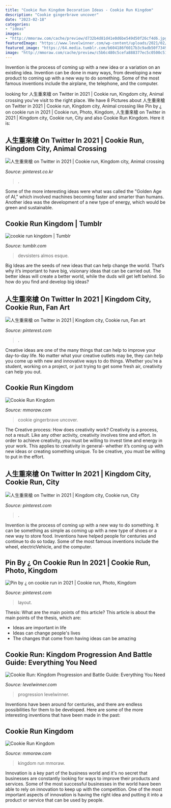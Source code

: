 ```yaml
---
title: "Cookie Run Kingdom Decoration Ideas - Cookie Run Kingdom"
description: "Cookie gingerbrave uncover"
date: "2023-02-18"
categories:
- "ideas"
images:
- "http://mmoraw.com/cache/preview/d732b4d81d41e0d6be549d50f26cf4d6.jpg"
featuredImage: "https://www.levelwinner.com/wp-content/uploads/2021/02/cookie-run-kingdom-revolution-800x450-1.jpg"
featured_image: "https://64.media.tumblr.com/b604186f6017b3c9adb50f73491f54b7/tumblr_pz4h97iENJ1y0mxa3o1_1280.jpg"
image: "http://mmoraw.com/cache/preview/c5b6c480c5cefa888377ec5c0500c51e.jpg"
---
```



Invention is the process of coming up with a new idea or a variation on an existing idea. Invention can be done in many ways, from developing a new product to coming up with a new way to do something. Some of the most famous inventions include the airplane, the telephone, and the computer.

	

		
looking for 人生重來槍 on Twitter in 2021 | Cookie run, Kingdom city, Animal crossing you've visit to the right place. We have 8 Pictures about 人生重來槍 on Twitter in 2021 | Cookie run, Kingdom city, Animal crossing like Pin by ¿ on cookie run in 2021 | Cookie run, Photo, Kingdom, 人生重來槍 on Twitter in 2021 | Kingdom city, Cookie run, City and also Cookie Run Kingdom. Here it is:
		
    
## 人生重來槍 On Twitter In 2021 | Cookie Run, Kingdom City, Animal Crossing

<img loading=lazy src="https://i.pinimg.com/736x/f9/e8/53/f9e853b340b6a400e65443a46e061a38.jpg" onerror="this.onerror=null;this.src='https://tse2.mm.bing.net/th?id=OIP.f89iCV1po3ACNbigIwh9XgHaEK&amp;pid=15.1';" alt="人生重來槍 on Twitter in 2021 | Cookie run, Kingdom city, Animal crossing">

_Source: pinterest.co.kr_

>. 

	

Some of the more interesting ideas were what was called the "Golden Age of AI," which involved machines becoming faster and smarter than humans. Another idea was the development of a new type of energy, which would be green and sustainable.

    
## Cookie Run Kingdom | Tumblr

<img loading=lazy src="https://64.media.tumblr.com/b604186f6017b3c9adb50f73491f54b7/tumblr_pz4h97iENJ1y0mxa3o1_1280.jpg" onerror="this.onerror=null;this.src='https://tse1.mm.bing.net/th?id=OIP.Xo5BsaWSlCeDqP6i-8FpiAHaDt&amp;pid=15.1';" alt="cookie run kingdom | Tumblr">

_Source: tumblr.com_

>devsisters almos esque. 

	

Big Ideas are the seeds of new ideas that can help change the world. That’s why it’s important to have big, visionary ideas that can be carried out. The better ideas will create a better world, while the duds will get left behind. So how do you find and develop big ideas?

    
## 人生重來槍 On Twitter In 2021 | Kingdom City, Cookie Run, Fan Art

<img loading=lazy src="https://i.pinimg.com/736x/9d/05/c7/9d05c77574bcfb45605e6a0a1e2fb28f.jpg" onerror="this.onerror=null;this.src='https://tse3.mm.bing.net/th?id=OIP.8nM6sQxouj1DKtQeu_k8tgHaEK&amp;pid=15.1';" alt="人生重來槍 on Twitter in 2021 | Kingdom city, Cookie run, Fan art">

_Source: pinterest.com_

>. 

	

Creative ideas are one of the many things that can help to improve your day-to-day life. No matter what your creative outlets may be, they can help you come up with new and innovative ways to do things. Whether you're a student, working on a project, or just trying to get some fresh air, creativity can help you out.

    
## Cookie Run Kingdom

<img loading=lazy src="http://mmoraw.com/cache/preview/d732b4d81d41e0d6be549d50f26cf4d6.jpg" onerror="this.onerror=null;this.src='https://tse2.mm.bing.net/th?id=OIP.DwiK6Vwf3HnQXiIPe3FeOwHaEd&amp;pid=15.1';" alt="Cookie Run Kingdom">

_Source: mmoraw.com_

>cookie gingerbrave uncover. 

	

The Creative process: How does creativity work?
Creativity is a process, not a result. Like any other activity, creativity involves time and effort. In order to achieve creativity, you must be willing to invest time and energy in your work. This applies to creativity in general- whether it’s coming up with new ideas or creating something unique. To be creative, you must be willing to put in the effort.

    
## 人生重來槍 On Twitter In 2021 | Kingdom City, Cookie Run, City

<img loading=lazy src="https://i.pinimg.com/originals/25/92/3a/25923a09199ecf5930101197d55acb67.jpg" onerror="this.onerror=null;this.src='https://tse1.mm.bing.net/th?id=OIP.wUoO_LB1zWiqjDsAwyZMGgHaEK&amp;pid=15.1';" alt="人生重來槍 on Twitter in 2021 | Kingdom city, Cookie run, City">

_Source: pinterest.com_

>. 

	

Invention is the process of coming up with a new way to do something. It can be something as simple as coming up with a new type of shoes or a new way to store food. Inventions have helped people for centuries and continue to do so today. Some of the most famous inventions include the wheel, electricVehicle, and the computer.

    
## Pin By ¿ On Cookie Run In 2021 | Cookie Run, Photo, Kingdom

<img loading=lazy src="https://i.pinimg.com/736x/fe/e4/63/fee463823530bba4a80e2fc2bab180f3.jpg" onerror="this.onerror=null;this.src='https://tse2.mm.bing.net/th?id=OIP.fsWR7qysJlC5td0uSgLLaQHaEK&amp;pid=15.1';" alt="Pin by ¿ on cookie run in 2021 | Cookie run, Photo, Kingdom">

_Source: pinterest.com_

>layout. 

	

Thesis: What are the main points of this article?
This article is about the main points of the thesis, which are: 
- Ideas are important in life
- Ideas can change people's lives
- The changes that come from having ideas can be amazing

    
## Cookie Run: Kingdom Progression And Battle Guide: Everything You Need

<img loading=lazy src="https://www.levelwinner.com/wp-content/uploads/2021/02/cookie-run-kingdom-revolution-800x450-1.jpg" onerror="this.onerror=null;this.src='https://tse3.mm.bing.net/th?id=OIP.3DEEC8WWqAUgbS8oUZM-6gHaEK&amp;pid=15.1';" alt="Cookie Run: Kingdom Progression and Battle Guide: Everything You Need">

_Source: levelwinner.com_

>progression levelwinner. 

	

Inventions have been around for centuries, and there are endless possibilities for them to be developed. Here are some of the more interesting inventions that have been made in the past:

    
## Cookie Run Kingdom

<img loading=lazy src="http://mmoraw.com/cache/preview/c5b6c480c5cefa888377ec5c0500c51e.jpg" onerror="this.onerror=null;this.src='https://tse1.mm.bing.net/th?id=OIP.2hTvDeq54jDW5AnYvhJjJQHaEi&amp;pid=15.1';" alt="Cookie Run Kingdom">

_Source: mmoraw.com_

>kingdom run mmoraw. 

	

Innovation is a key part of the business world and it's no secret that businesses are constantly looking for ways to improve their products and services. Some of the most successful businesses in the world have been able to rely on innovation to keep up with the competition. One of the most important aspects of innovation is having the right idea and putting it into a product or service that can be used by people.

